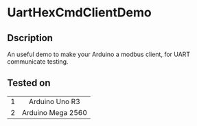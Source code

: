 # UartHexCmdClientDemo

## Dscription

An useful demo to make your Arduino a modbus client, for UART communicate testing.

## Tested on 

|       |                   |
| :---: | :---------------: |
|   1   |  Arduino Uno R3   |
|   2   | Arduino Mega 2560 |
